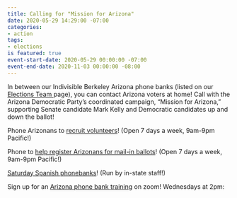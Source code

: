 ```yaml
---
title: Calling for "Mission for Arizona"
date: 2020-05-29 14:29:00 -07:00
categories:
- action
tags:
- elections
is featured: true
event-start-date: 2020-05-29 00:00:00 -07:00
event-end-date: 2020-11-03 00:00:00 -08:00
---
```


In between our Indivisible Berkeley Arizona phone banks (listed on our [Elections Team ](https://indivisibleberkeley.org/team/elections)page), you can contact Arizona voters at home!  Call with the Arizona Democratic Party’s coordinated campaign, “Mission for Arizona,” supporting Senate candidate Mark Kelly and Democratic candidates up and down the ballot! 

Phone Arizonans to [recruit volunteers](https://docs.google.com/document/d/1PWHGb55jcbwTDUOuVVRVNnaiMaXu565XP4qPMtcxfuk/edit)! (Open 7 days a week, 9am-9pm Pacific!)

Phone to [help register Arizonans for mail-in ballots](https://docs.google.com/document/d/13VB7HZLhCTNY9S7WcN6UGTcWfLyYQ96LYpz7VwMYFuM/edit)! (Open 7 days a week, 9am-9pm Pacific!)

[Saturday Spanish phonebanks](https://www.mobilize.us/missionforaz/event/272889/)! (Run by in-state staff!) 

Sign up for an [Arizona phone bank training](https://www.mobilize.us/missionforaz/event/264618/) on zoom! Wednesdays at 2pm:  